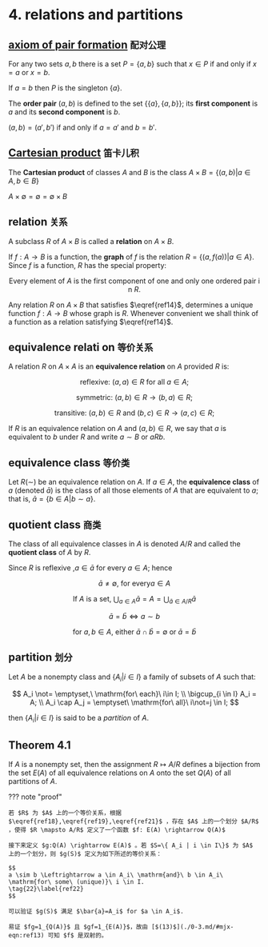# 4. relations and partitions

## [axiom of pair formation](https://en.wikipedia.org/wiki/Axiom_of_pairing) `配对公理`

For any two sets $a,b$ there is a set $P=\{a,b\}$ such that $x \in P$ if and only if $x = a$ or $x = b$.

If $a=b$ then $P$ is the singleton $\{a\}$.

The **order pair** $(a,b)$ is defined to the set $\{\{a\},\{a,b\}\}$;
its **first component** is $a$ and its **second component** is $b$.

$(a,b)=(a',b')$ if and only if $a=a'$ and $b=b'$.

## [Cartesian product](./0-5.md/#Definition-51) `笛卡儿积`

The **Cartesian product** of classes $A$ and $B$ is the class $A \times B = \{(a,b) | a \in A,b \in B \}$

$A \times \emptyset = \emptyset = \emptyset \times B$

## relation `关系`

A subclass $R$ of $A \times B$ is called a **relation** on $A \times B$.

If $f:A \rightarrow B$ is a function, the **graph** of $f$ is the relation $R=\{(a,f(a))|a \in A\}$.
Since $f$ is a function, $R$ has the special property:

$$
\mathrm{Every\ element\ of}\ A\ \mathrm{is\ the\ first\ component\ of\ one\ and\ only\ one\ ordered\ pair\ in}\ R.
\tag{14} \label{ref14}
$$

Any relation $R$ on $A \times B$ that satisfies $\eqref{ref14}$, determines a unique function $f:A \rightarrow B$ whose graph is $R$.
Whenever convenient we shall think of a function as a relation satisfying $\eqref{ref14}$.

## equivalence relati on `等价关系`

A relation $R$ on $A \times A$ is an **equivalence relation** on $A$ provided $R$ is:

$$
\mathrm{reflexive:}\ (a,a) \in R\ \mathrm{for\ all}\ a \in A;
\tag{15} \label{ref15}
$$

$$
\mathrm{symmetric:}\ (a,b) \in R \rightarrow (b,a) \in R;
\tag{16} \label{ref16}
$$

$$
\mathrm{transitive:}\ (a,b) \in R\ \mathrm{and}\ (b,c) \in R \rightarrow (a,c) \in R;
\tag{17} \label{ref17}
$$

If $R$ is an equivalence relation on $A$ and $(a,b) \in R$, we say that $a$ is equivalent to $b$ under $R$ and write $a \sim B$ or $aRb$.

## equivalence class `等价类`

Let $R(\sim)$ be an equivalence relation on $A$. If $a \in A$, the **equivalence class** of $a$ (denoted $\bar{a}$) is the class of all those elements of $A$ that are equivalent to $a$; that is, $\bar{a}=\{b \in A|b \sim a\}$.

## quotient class `商类`

The class of all equivalence classes in $A$ is denoted $A/R$ and called the **quotient class** of $A$ by $R$.

Since $R$ is reflexive ,$a \in \bar{a}$ for every $a \in A$; hence

$$
\bar{a} \not = \emptyset,\ \mathrm{for\ every} a \in A
\tag{18} \label{ref18}
$$

$$
\mathrm{If}\ A\ \mathrm{is\ a\ set},\ \bigcup_{a \in A}\bar{a}=A=\bigcup_{\bar{a} \in A/R} \bar{a}
\tag{19} \label{ref19}
$$

$$
\bar{a} = \bar{b} \Leftrightarrow a \sim b
\tag{20} \label{ref20}
$$

$$
\mathrm{for}\ a,b \in A,\ \mathrm{either}\ \bar{a} \cap \bar{b} = \emptyset\ \mathrm{or}\ \bar{a}=\bar{b}
\tag{21} \label{ref21}
$$

## partition `划分`

Let $A$ be a nonempty class and $\{A_i|i \in I\}$ a family of subsets of $A$ such that:

$$
A_i \not= \emptyset,\ \mathrm{for\ each}\ i\in I; \\
\bigcup_{i \in I} A_i = A; \\
A_i \cap A_j = \emptyset\ \mathrm{for\ all}\ i\not=j \in I;
$$

then $\{ A_i|i \in I \}$ is said to be a $partition$ of $A$.

## Theorem 4.1

If $A$ is a nonempty set, then the assignment $R \mapsto A/R$ defines a bijection from the set $E(A)$ of all equivalence relations on $A$ onto the set $Q(A)$ of all partitions of $A$.

??? note "proof"

    若 $R$ 为 $A$ 上的一个等价关系，根据 $\eqref{ref18},\eqref{ref19},\eqref{ref21}$ ，存在 $A$ 上的一个划分 $A/R$ ，使得 $R \mapsto A/R$ 定义了一个函数 $f: E(A) \rightarrow Q(A)$ 

    接下来定义 $g:Q(A) \rightarrow E(A)$ 。若 $S=\{ A_i | i \in I\}$ 为 $A$ 上的一个划分，则 $g(S)$ 定义为如下所述的等价关系：

    $$
    a \sim b \Leftrightarrow a \in A_i\ \mathrm{and}\ b \in A_i\ \mathrm{for\ some\ (unique)}\ i \in I.
    \tag{22}\label{ref22}
    $$

    可以验证 $g(S)$ 满足 $\bar{a}=A_i$ for $a \in A_i$.

    易证 $fg=1_{Q(A)}$ 且 $gf=1_{E(A)}$，故由 [$(13)$](./0-3.md/#mjx-eqn:ref13) 可知 $f$ 是双射的。
